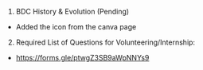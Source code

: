 1) BDC History & Evolution (Pending)
- Added the icon from the canva page

2) Required List of Questions for Volunteering/Internship:
  - https://forms.gle/ptwgZ3SB9aWpNNYs9



